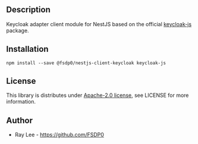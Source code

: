 ## Description
Keycloak adapter client module for NestJS based on the official [keycloak-js](https://www.npmjs.com/package/keycloak-js) package.

## Installation
```
npm install --save @fsdp0/nestjs-client-keycloak keycloak-js
```

## License
This library is distributes under [Apache-2.0 license](http://www.apache.org/licenses/LICENSE-2.0), see LICENSE for more information.

## Author
 * Ray Lee - https://github.com/FSDP0